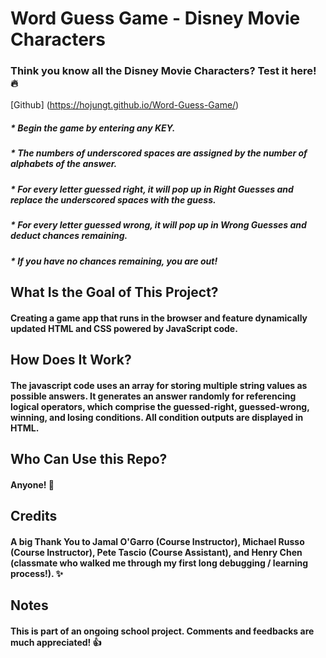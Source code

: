# __Word Guess Game - Disney Movie Characters__
### Think you know all the Disney Movie Characters? Test it here! :fire:
[Github] (https://hojungt.github.io/Word-Guess-Game/)
##### * Begin the game by entering any KEY.
##### * The numbers of underscored spaces are assigned by the number of alphabets of the answer.
##### * For every letter guessed right, it will pop up in Right Guesses and replace the underscored spaces with the guess.
##### * For every letter guessed wrong, it will pop up in Wrong Guesses and deduct chances remaining.
##### * If you have no chances remaining, you are out!

## What Is the Goal of This Project?
#### Creating a game app that runs in the browser and feature dynamically updated HTML and CSS powered by JavaScript code.

## How Does It Work?
#### The javascript code uses an array for storing multiple string values as possible answers. It generates an answer randomly for referencing logical operators, which comprise the guessed-right, guessed-wrong, winning, and losing conditions. All condition outputs are displayed in HTML. 

## Who Can Use this Repo?
#### Anyone! :tada:

## Credits
#### A big Thank You to Jamal O'Garro (Course Instructor), Michael Russo (Course Instructor), Pete Tascio (Course Assistant), and Henry Chen (classmate who walked me through my first long debugging / learning process!). :sparkles:

## Notes
#### This is part of an ongoing school project. Comments and feedbacks are much appreciated! :+1: